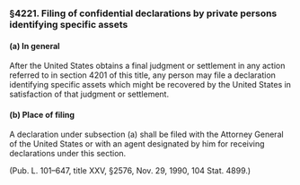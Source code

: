 ### §4221. Filing of confidential declarations by private persons identifying specific assets ###

#### (a) In general ####

After the United States obtains a final judgment or settlement in any action referred to in section 4201 of this title, any person may file a declaration identifying specific assets which might be recovered by the United States in satisfaction of that judgment or settlement.

#### (b) Place of filing ####

A declaration under subsection (a) shall be filed with the Attorney General of the United States or with an agent designated by him for receiving declarations under this section.

(Pub. L. 101–647, title XXV, §2576, Nov. 29, 1990, 104 Stat. 4899.)